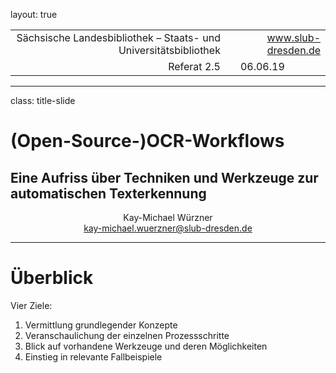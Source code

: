 layout: true
  
<div class="my-header"></div>

<div class="my-footer">
  <table>
    <tr>
      <td style="text-align:right">Sächsische Landesbibliothek – Staats- und Universitätsbibliothek</td>
      <td />
      <td style="text-align:right"><a href="https://www.slub-dresden.de/">www.slub-dresden.de</a></td>
    </tr>
    <tr>
      <td style="text-align:right">Referat 2.5</td>
      <td />
      <td>06.06.19</td>
    </tr>
  </table>
</div>

---

class: title-slide

# (Open-Source-)OCR-Workflows
## Eine Aufriss über Techniken und Werkzeuge zur automatischen Texterkennung

<center>Kay-Michael Würzner<br/>
<a href="mailto:kay-michael.wuerzner@slub-dresden.de">kay-michael.wuerzner@slub-dresden.de</a>
</center>


---

# Überblick

Vier Ziele:
1. Vermittlung grundlegender Konzepte
2. Veranschaulichung der einzelnen Prozessschritte
3. Blick auf vorhandene Werkzeuge und deren Möglichkeiten
4. Einstieg in relevante Fallbeispiele
